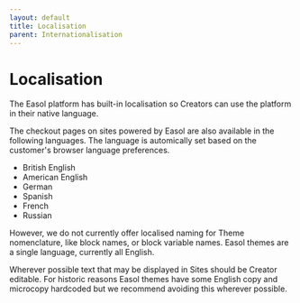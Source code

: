 ```yaml
---
layout: default
title: Localisation
parent: Internationalisation
---
```


# Localisation

The Easol platform has built-in localisation so Creators can use the platform in their native language.

The checkout pages on sites powered by Easol are also available in the following languages. The language is automically set based on the customer's browser language preferences.

- British English
- American English
- German
- Spanish
- French
- Russian

However, we do not currently offer localised naming for Theme nomenclature, like block names, or block variable names. Easol themes are a single language, currently all English.

Wherever possible text that may be displayed in Sites should be Creator editable. For historic reasons Easol themes have some English copy and microcopy hardcoded but we recommend avoiding this wherever possible. 

